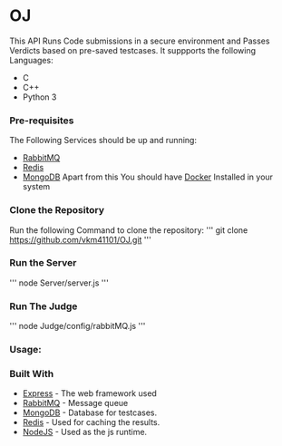 # OJ

This API Runs Code submissions in a secure environment and Passes Verdicts based
 on pre-saved testcases. It suppports the following Languages:

 * C
 * C++
 * Python 3

 ### Pre-requisites

 The Following Services should be up and running:
 * [RabbitMQ](https://www.rabbitmq.com/download.html)
 * [Redis](https://redis.io/download)
 * [MongoDB](https://docs.mongodb.com/manual/installation/)
 Apart from this You should have [Docker](https://docs.docker.com/engine/install/) Installed in your system

 ### Clone the Repository

 Run the following Command to clone the repository:
 '''
 git clone https://github.com/vkm41101/OJ.git
 '''

 ### Run the Server

 '''
node Server/server.js
 '''

 ### Run The Judge

 '''
node Judge/config/rabbitMQ.js
 '''

 ### Usage:

 

### Built With

* [Express](https://expressjs.com/)     -  The web framework used
* [RabbitMQ](https://www.rabbitmq.com/) -  Message queue
* [MongoDB](https://www.mongodb.com/)   - Database for testcases.
* [Redis](https://redis.io/)           -  Used for caching the results.
* [NodeJS](https://nodejs.org/en/)      -  Used as the js runtime.

